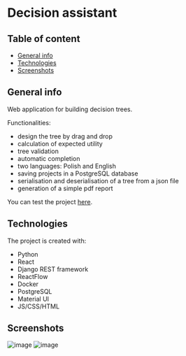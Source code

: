 # Decision assistant
## Table of content
* [General info](#general-info)
* [Technologies](#technologies)
* [Screenshots](#screenshots)

## General info
Web application for building decision trees.

Functionalities:
* design the tree by drag and drop
* calculation of expected utility
* tree validation
* automatic completion
* two languages: Polish and English
* saving projects in a PostgreSQL database
* serialisation and deserialisation of a tree from a json file
* generation of a simple pdf report

You can test the project [here](https://decision-assistant.kamilbil.pl/).

## Technologies
The project is created with:
* Python
* React
* Django REST framework
* ReactFlow
* Docker
* PostgreSQL
* Material UI
* JS/CSS/HTML

## Screenshots
![image](https://github.com/KamilBil/decision-assistant-backend/assets/66205238/5c7fa676-654c-41c4-a593-20211cb1fae6)
![image](https://github.com/KamilBil/decision-assistant-backend/assets/66205238/900a13fc-3fe7-45da-9880-87371eec1249)
